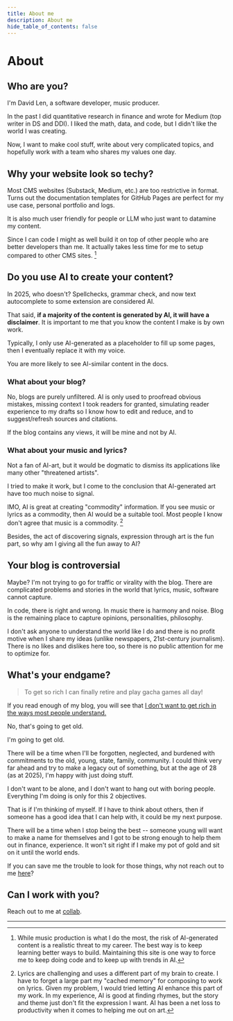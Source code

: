 ```yaml
---
title: About me
description: About me
hide_table_of_contents: false
---
```


# About

## Who are you?

I'm David Len, a software developer, music producer. 

In the past I did quantitative research in finance and wrote for Medium (top writer in DS and DDI). I liked the math, data, and code, but I didn't like the world I was creating. 

Now, I want to make cool stuff, write about very complicated topics, and hopefully work with a team who shares my values one day. 

## Why your website look so techy?

Most CMS websites (Substack, Medium, etc.) are too restrictive in format. Turns out the documentation templates for GitHub Pages are perfect for my use case, personal portfolio and logs. 

It is also much user friendly for people or LLM who just want to datamine my content.

Since I can code I might as well build it on top of other people who are better developers than me. It actually takes less time for me to setup compared to other CMS sites. [^1]

[^1]: While music production is what I do the most, the risk of AI-generated content is a realistic threat to my career. The best way is to keep learning better ways to build. Maintaining this site is one way to force me to keep doing code and to keep up with trends in AI.

## Do you use AI to create your content?

In 2025, who doesn't? Spellchecks, grammar check, and now text autocomplete to some extension are considered AI. 

That said, **if a majority of the content is generated by AI, it will have a disclaimer**. It is important to me that you know the content I make is by own work.

Typically,  I only use AI-generated as a placeholder to fill up some pages, then I eventually replace it with my voice. 

You are more likely to see AI-similar content in the docs. 

### What about your blog? 

No, blogs are purely unfiltered. AI is only used to proofread obvious mistakes, missing context I took readers for granted, simulating reader experience to my drafts so I know how to edit and reduce, and to suggest/refresh sources and citations. 

If the blog contains any views, it will be mine and not by AI.

### What about your music and lyrics?
Not a fan of AI-art, but it would be dogmatic to dismiss its applications like many other "threatened artists". 

I tried to make it work, but I come to the conclusion that AI-generated art have too much noise to signal. 

IMO, AI is great at creating "commodity" information. If you see music or lyrics as a commodity, then AI would be a suitable tool. Most people I know don't agree that music is a commodity. [^2]

[^2]: Lyrics are challenging and uses a different part of my brain to create. I have to forget a large part my "cached memory" for composing to work on lyrics. Given my problem, I would tried letting AI enhance this part of my work. In my experience, AI is good at finding rhymes, but the story and theme just don't fit the expression I want. AI has been a net loss to productivity when it comes to helping me out on art.

Besides, the act of discovering signals, expression through art is the fun part, so why am I giving all the fun away to AI? 


## Your blog is controversial

Maybe? I'm not trying to go for traffic or virality with the blog. There are complicated problems and stories in the world that lyrics, music, software cannot capture. 

In code, there is right and wrong. In music there is harmony and noise. Blog is the remaining place to capture opinions, personalities, philosophy. 

I don't ask anyone to understand the world like I do and there is no profit motive when I share my ideas (unlike newspapers, 21st-century journalism). There is no likes and dislikes here too, so there is no public attention for me to optimize for. 

## What's your endgame? 
> To get so rich I can finally retire and play gacha games all day!

If you read enough of my blog, you will see that [I don't want to get rich in the ways most people understand.](blog/we-cant-all-get-rich-off-compound-interest) 

No, that's going to get old. 

I'm going to get old. 

There will be a time when I'll be forgotten, neglected, and burdened with commitments to the old, young, state, family, community. I could think very far ahead and try to make a legacy out of something, but at the age of 28 (as at 2025), I'm happy with just doing stuff. 

I don't want to be alone, and I don't want to hang out with boring people. Everything I'm doing is only for this 2 objectives.  

That is if I'm thinking of myself. If I have to think about others, then if someone has a good idea that I can help with, it could be my next purpose. 

There will be a time when I stop being the best -- someone young will want to make a name for themselves and I got to be strong enough to help them out in finance, experience. It won't sit right if I make my pot of gold and sit on it until the world ends.

If you can save me the trouble to look for those things, why not reach out to me [here](/collab/)? 

## Can I work with you? 

Reach out to me at [collab](/collab/).


---

